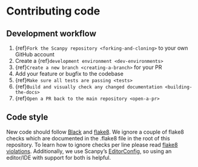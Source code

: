 # Contributing code

## Development workflow

1. {ref}`Fork the Scanpy repository <forking-and-cloning>` to your own GitHub account
2. Create a {ref}`development environment <dev-environments>`
3. {ref}`Create a new branch <creating-a-branch>` for your PR
4. Add your feature or bugfix to the codebase
5. {ref}`Make sure all tests are passing <tests>`
6. {ref}`Build and visually check any changed documentation <building-the-docs>`
7. {ref}`Open a PR back to the main repository <open-a-pr>`

## Code style

New code should follow
[Black](https://black.readthedocs.io/en/stable/the_black_code_style.html)
and
[flake8](https://flake8.pycqa.org).
We ignore a couple of flake8 checks which are documented in the .flake8 file in the root of this repository.
To learn how to ignore checks per line please read
[flake8 violations](https://flake8.pycqa.org/en/latest/user/violations.html).
Additionally, we use Scanpy’s
[EditorConfig](https://github.com/scverse/scanpy/blob/master/.editorconfig),
so using an editor/IDE with support for both is helpful.
